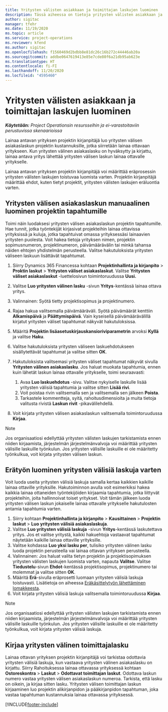 ```yaml
---
title: Yritysten välisten asiakkaan ja toimittajan laskujen luominen
description: Tässä aiheessa on tietoja yritysten välisten asiakkaan ja toimittajan laskujen luomisesta.
author: sigitac
manager: tfehr
ms.date: 11/19/2020
ms.topic: article
ms.service: project-operations
ms.reviewer: kfend
ms.author: sigitac
ms.openlocfilehash: f1560469d2bdbb8e81dc26c16b272c44446ab20a
ms.sourcegitcommit: addbe0647619413e85e7cde80f6a21db95ab623e
ms.translationtype: HT
ms.contentlocale: fi-FI
ms.lasthandoff: 11/20/2020
ms.locfileid: "4595460"
---
```

# <a name="create-intercompany-customer-and-vendor-invoices"></a>Yritysten välisten asiakkaan ja toimittajan laskujen luominen

_**Käytetään:** Project Operationsin resursseihin ja ei-varastoitaviin perustuvissa skenaarioissa_

Lainaa antavan yrityksen projektin kirjanpitäjä luo yritysten välisen asiakaslaskun projektin kustannuksille, jotka siirretään lainaa ottavaan yritykseen. Kun yritysten välinen asiakaslasku on hyväksytty ja kirjattu, lainaa antava yritys lähettää yritysten välisen laskun lainaa ottavalle yritykselle.

Lainaa antavan yrityksen projektin kirjanpitäjä voi määrittää eräprosessin yritysten välisten laskujen toistuvaa luomista varten. Projektin kirjanpitäjä määrittää ehdot, kuten tietyt projektit, yritysten välisten laskujen eräluontia varten.

## <a name="manually-create-an-intercompany-customer-invoice-for-project-transactions"></a>Yritysten välisen asiakaslaskun manuaalinen luominen projektin tapahtumille 

Toimi näin luodaksesi yritysten välisen asiakaslaskun projektin tapahtumille. Hae tunnit, jotka työntekijät kirjasivat projekteihin lainaa ottavissa yrityksissä ja kuluja, jotka tapahtuivat omassa yrityksessäsi lainaavien yritysten puolesta. Voit hakea tietoja yrityksen nimen, projektin sopimusnumeron, projektinumeron, päivämäärävälin tai minkä tahansa näiden ehtojen yhdistelmän perusteella. Valitse hakutuloksista yritysten väliseen laskuun lisättävät tapahtumat.

1. Siirry Dynamics 365 Financessa kohtaan **Projektinhallinta ja kirjanpito** > **Proktin laskut** > **Yritysten väliset asiakaslaskut**. Valitse **Yritysten väliset asiakaslaskut** -luettelosivun toimintoruudussa **Uusi.**
2. Valitse **Luo yritysten välinen lasku** -sivun **Yritys**-kentässä lainaa ottava yritys.
3. Valinnainen: Syötä tietty projektisopimus ja projektinumero.
4. Rajaa hakua valitsemalla päivämääräväli. Syötä päivämäärät kenttiin **Alkamispäivä** ja **Päättymispäivä**. Vain kyseisellä päivämäärävälillä kirjatut yritysten väliset tapahtumat näkyvät hakutuloksissa.
5. Määritä **Projektin lisäasetuskirjauskansioriviparametrin** arvoksi **Kyllä** ja valitse **Haku**.
6. Valitse hakutuloksista yritysten väliseen laskuehdotukseen sisällytettävät tapahtumat ja valitse sitten **OK**.
7. Hakutuloksista valitsemasi yritysten väliset tapahtumat näkyvät sivulla **Yritysten välinen asiakaslasku**. Jos haluat muokata tapahtumia, ennen kuin lähetät laskun lainaa ottavalle yritykselle, toimi seuraavasti:
  
    1. Avaa **Luo laskuehdotus** -sivu. Valitse nykyiselle laskulle lisää yritysten välisiä tapahtumia ja valitse sitten **Lisää rivi**.
    2. Voit poistaa rivin valitsemalla sen ja valitsemalla sen jälkeen **Poista**.
    3. Tarkastele kommentteja, syitä, rahoitusdimensioita ja muita tietoja valitusta rivistä  **Laskun rivit** -pikavälilehdellä.
    
8. Voit kirjata yritysten välisen asiakaslaskun valitsemalla toimintoruudussa **Kirjaa**.

> [!NOTE]
> Jos organisaatiosi edellyttää yritysten välisten laskujen tarkistamista ennen niiden kirjaamista, järjestelmän järjestelmänvalvoja voi määrittää yritysten välisille laskuille työnkulun. Jos yritysten välisille laskuille ei ole määritetty työnkulkua, voit kirjata yritysten välisen laskun.

## <a name="create-a-batch-job-for-intercompany-invoices"></a>Erätyön luominen yritysten välisiä laskuja varten

Voit luoda useita yritysten välisiä laskuja samalla kertaa kaikkien kaikille lainaa ottaville yrityksille. Hakutoiminnon avulla voit esimerkiksi hakea kaikkia lainaa ottaneiden työntekijöiden kirjaamia tapahtumia, jotka liittyvät projekteihin, joita hallinnoivat toiset yritykset. Voit tämän jälkeen luoda yritysten välisen laskun jokaiselle lainaa ottavalle yritykselle hakutulosten antamia tapahtumia varten.

1. Siirry kohtaan **Projektinhallinta ja kirjanpito** > **Kausittainen** > **Projektin laskut** > **Luo yritysten välisiä asiakaslaskuja**.
2. Valitse **Luo yritysten välisiä laskuja** -sivun **Yritys**-kentässä laskutettava yritys. Jos et valitse yritystä, kaikki hakuehtoja vastaavat tapahtumat näytetään kaikille lainaa ottaville yrityksille.
3. Valitse kohdassa **Luo yksi lasku per**, tulisiko yritysten välinen lasku luoda projektin perusteella vai lainaa ottavan yrityksen perusteella.
4. Valinnainen: Jos haluat valita tietyn projektin ja projektisopimuksen yritysten välisten laskujen luomista varten, napauta **Valitse**. Valitse **Tiedustelu**-sivun **Ehdot**-kentässä projektisopimus, projektinumero tai molemmat ja valitse sitten **OK**.
5. Määritä **Erä**-sivulla eräprosetti luomaan yritysten välisiä laskuja toistuvasti. Lisätietoja on aiheessa [Eräkäsittelytyön lähettäminen lomakkeesta](https://docs.microsoft.com/dynamicsax-2012/appuser-itpro/submit-a-batch-processing-job-from-a-form).
6. Voit kirjata yritysten välisiä laskuja valitsemalla toimintoruudussa **Kirjaa**.

> [!NOTE]
> Jos organisaatiosi edellyttää yritysten välisten laskujen tarkistamista ennen niiden kirjaamista, järjestelmän järjestelmänvalvoja voi määrittää yritysten välisille laskuille työnkulun. Jos yritysten välisille laskuille ei ole määritetty työnkulkua, voit kirjata yritysten välisiä laskuja.

## <a name="post-the-intercompany-vendor-invoice"></a>Kirjaa yritysten välinen toimittajalasku

Lainaa ottavan yrityksen projektin kirjanpitäjä voi tarkistaa odottavia yritysten välisiä laskuja, kun vastaava yritysten välinen asiakaslasku on kirjattu. Siirry Rahoituksessa lainaa ottavassa yrityksessä kohtaan **Ostoreskontra** > **Laskut** > **Odottavat toimittajan laskut**. Odottava laskun numero vastaa yritysten välisen asiakaslaskun numeroa. Tarkista, että lasku on oikein, ja kirjaa sitten lasku. Yritysten välisen toimittajan laskun kirjaaminen luo projektin alikirjanpidon ja pääkirjanpidon tapahtuman, joka vastaa tapahtuman kustannuksia lainaa ottavassa yrityksessä.


[!INCLUDE[footer-include](../includes/footer-banner.md)]